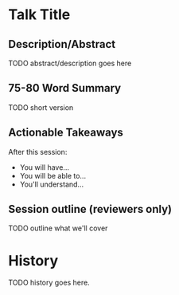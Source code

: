 # Talk Title

## Description/Abstract

TODO abstract/description goes here


## 75-80 Word Summary

TODO short version


## Actionable Takeaways

After this session:

* You will have...
* You will be able to...
* You'll understand...


## Session outline (reviewers only)

TODO outline what we'll cover

# History

TODO history goes here.
